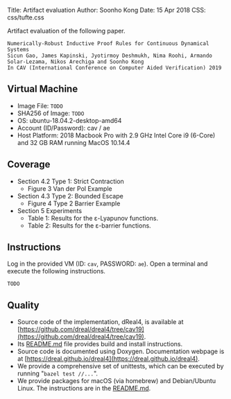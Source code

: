 Title:   Artifact evaluation
Author:  Soonho Kong
Date:    15 Apr 2018
CSS: css/tufte.css

Artifact evaluation of the following paper.

```
Numerically-Robust Inductive Proof Rules for Continuous Dynamical Systems
Sicun Gao, James Kapinski, Jyotirmoy Deshmukh, Nima Roohi, Armando Solar-Lezama, Nikos Arechiga and Soonho Kong
In CAV (International Conference on Computer Aided Verification) 2019
```

Virtual Machine
---------------

 - Image File: `TODO`
 - SHA256 of Image: `TODO`
 - OS: ubuntu-18.04.2-desktop-amd64
 - Account (ID/Password): cav / ae
 - Host Platform: 2018 Macbook Pro with 2.9 GHz Intel Core i9
   (6-Core) and 32 GB RAM running MacOS 10.14.4
   

Coverage
--------

 - Section 4.2 Type 1: Strict Contraction
    - Figure 3 Van der Pol Example
 - Section 4.3 Type 2: Bounded Escape
    - Figure 4 Type 2 Barrier Example
 - Section 5 Experiments
    - Table 1: Results for the ε-Lyapunov functions.
    - Table 2: Results for the ε-barrier functions.

Instructions
------------

Log in the provided VM (ID: `cav`, PASSWORD: `ae`). Open a terminal
and execute the following instructions.

`TODO`

Quality
-------

 - Source code of the implementation, dReal4, is available at
   [https://github.com/dreal/dreal4/tree/cav19](https://github.com/dreal/dreal4/tree/cav19).
 - Its
   [README.md](https://github.com/dreal/dreal4/blob/master/README.md)
   file provides build and install instructions.
 - Source code is documented using Doxygen. Documentation webpage is
   at
   [https://dreal.github.io/dreal4](https://dreal.github.io/dreal4).
 - We provide a comprehensive set of unittests, which can be executed by running
	"`bazel test //...`".
 - We provide packages for macOS (via homebrew) and Debian/Ubuntu
   Linux. The instructions are in the
   [README.md](https://github.com/dreal/dreal4/blob/master/README.md).
